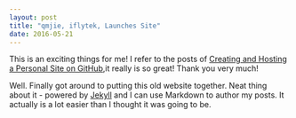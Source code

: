 ```yaml
---
layout: post
title: "qmjie, iflytek, Launches Site"
date: 2016-05-21
---
```


This is an exciting things for me!  I refer to the posts of [Creating and Hosting a Personal Site on GitHub](http://jmcglone.com/guides/github-pages/),it really is so great! Thank you very much!

Well. Finally got around to putting this old website together. Neat thing about it - powered by [Jekyll](http://jekyllrb.com) and I can use Markdown to author my posts. It actually is a lot easier than I thought it was going to be.
